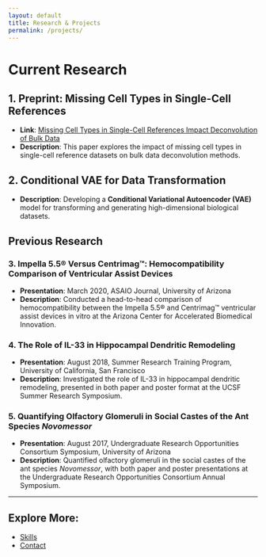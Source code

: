 ```yaml
---
layout: default
title: Research & Projects
permalink: /projects/
---
```


# Current Research

## 1. Preprint: Missing Cell Types in Single-Cell References
- **Link**: [Missing Cell Types in Single-Cell References Impact Deconvolution of Bulk Data](https://www.biorxiv.org/content/10.1101/2024.04.25.590992v1.full)
- **Description**: This paper explores the impact of missing cell types in single-cell reference datasets on bulk data deconvolution methods.

## 2. Conditional VAE for Data Transformation
- **Description**: Developing a **Conditional Variational Autoencoder (VAE)** model for transforming and generating high-dimensional biological datasets.

## Previous Research

### 3. Impella 5.5® Versus Centrimag™: Hemocompatibility Comparison of Ventricular Assist Devices
- **Presentation**: March 2020, ASAIO Journal, University of Arizona
- **Description**: Conducted a head-to-head comparison of hemocompatibility between the Impella 5.5® and Centrimag™ ventricular assist devices in vitro at the Arizona Center for Accelerated Biomedical Innovation.

### 4. The Role of IL-33 in Hippocampal Dendritic Remodeling
- **Presentation**: August 2018, Summer Research Training Program, University of California, San Francisco
- **Description**: Investigated the role of IL-33 in hippocampal dendritic remodeling, presented in both paper and poster format at the UCSF Summer Research Symposium.

### 5. Quantifying Olfactory Glomeruli in Social Castes of the Ant Species *Novomessor*
- **Presentation**: August 2017, Undergraduate Research Opportunities Consortium Symposium, University of Arizona
- **Description**: Quantified olfactory glomeruli in the social castes of the ant species *Novomessor*, with both paper and poster presentations at the Undergraduate Research Opportunities Consortium Annual Symposium.

---

## Explore More:
- [Skills](/skills/)
- [Contact](/contact/)
